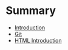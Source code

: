 # Summary

* [Introduction](README.md)
* [Git](Git.md)
* [HTML Introduction](html_introduction.md)

